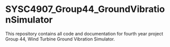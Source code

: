 # SYSC4907_Group44_GroundVibrationSimulator
This repository contains all code and documentation for fourth year project Group 44, Wind Turbine Ground Vibration Simulator.
